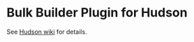 Bulk Builder Plugin for Hudson
==============================

See [Hudson wiki](http://wiki.hudson-ci.org/display/HUDSON/Bulk+Builder+Plugin) for details.
